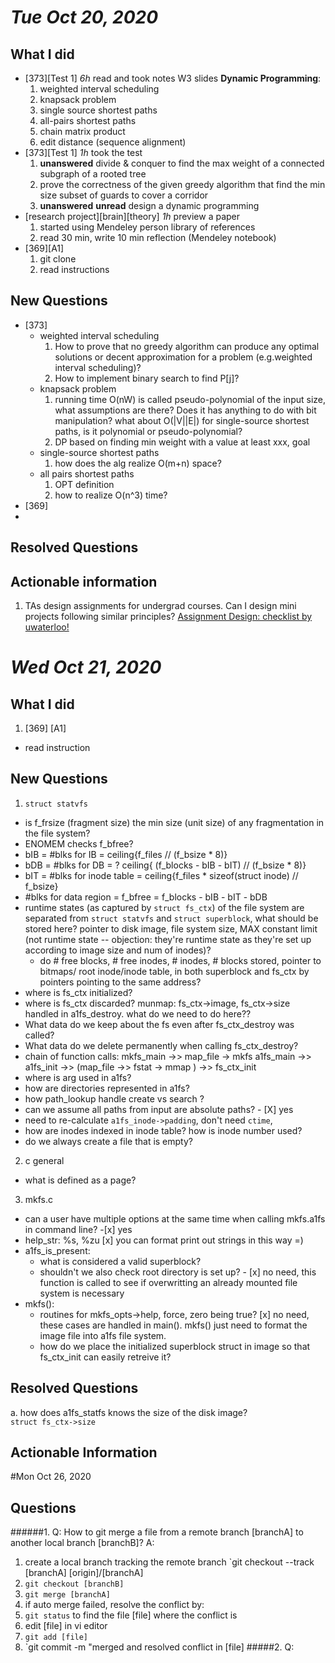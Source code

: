 # *Tue Oct 20, 2020*
## What I did
- [373][Test 1] *6h* read and took notes W3 slides **Dynamic Programming**: 
  1. weighted interval scheduling
  2. knapsack problem 
  3. single source shortest paths 
  4. all-pairs shortest paths
  5. chain matrix product
  5. edit distance (sequence alignment)
- [373][Test 1] *1h* took the test  
  1. **unanswered** divide & conquer to find the max weight of a connected subgraph of a rooted tree
  2. prove the correctness of the given greedy algorithm that find the min size subset of guards to cover a corridor
  3. **unanswered** **unread** design a dynamic programming 
- [research project][brain][theory] *1h* preview a paper 
  1. started using Mendeley person library of references 
  2. read 30 min, write 10 min reflection (Mendeley notebook)
- [369][A1] 
  1. git clone
  2. read instructions 
## New Questions
- [373] 
  - weighted interval scheduling
    1. How to prove that no greedy algorithm can produce any optimal solutions or decent approximation for a problem (e.g.weighted interval scheduling)?
    2. How to implement binary search to find P[j]?
  - knapsack problem
    1. running time O(nW) is called pseudo-polynomial of the input size, what assumptions are there? Does it has anything to do with bit manipulation? what about O(|V||E|) for single-source shortest paths, is it polynomial or pseudo-polynomial?
    2. DP based on finding min weight with a value at least xxx, goal
  - single-source shortest paths
    1. how does the alg realize O(m+n) space?
  - all pairs shortest paths
    1. OPT definition
    2. how to realize O(n^3) time?
 - [369]
  - 
## Resolved Questions

## Actionable information
1. TAs design assignments for undergrad courses. Can I design mini projects following similar principles? 
[Assignment Design: checklist by uwaterloo!](https://uwaterloo.ca/centre-for-teaching-excellence/teaching-resources/teaching-tips/developing-assignments/assignment-design/assignment-design-checklist)

# *Wed Oct 21, 2020*
## What I did 
1. [369] [A1] 
  - read instruction 


## New Questions
1. `struct statvfs`
 
  - is f_frsize (fragment size) the min size (unit size) of any fragmentation in the file system?
  - ENOMEM checks f_bfree? 
  - bIB = #blks for IB = ceiling{f_files // (f_bsize * 8)}
  - bDB = #blks for DB = ? ceiling{ (f_blocks - bIB - bIT) // (f_bsize * 8)}
  - bIT = #blks for inode table = ceiling{f_files * sizeof(struct inode) // f_bsize}
  - #blks for data region = f_bfree = f_blocks - bIB - bIT - bDB
  - runtime states (as captured by `struct fs_ctx`) of the file system are separated from `struct statvfs` and `struct superblock`, what should be stored here? pointer to disk image, file system size, MAX constant limit (not runtime state -- objection: they're runtime state as they're set up according to image size and num of inodes)?
    - do # free blocks, # free inodes, # inodes, # blocks stored, pointer to bitmaps/ root inode/inode table, in both superblock and fs_ctx by pointers pointing to the same address? 
  - where is fs_ctx initialized? 
  - where is fs_ctx discarded? munmap: fs_ctx->image, fs_ctx->size  handled in a1fs_destroy. what do we need to do here??
  - What data do we keep about the fs even after fs_ctx_destroy was called?
  - What data do we delete permanently when calling fs_ctx_destroy?
  - chain of function calls: mkfs_main ->> map_file -> mkfs
      a1fs_main ->> a1fs_init ->> (map_file ->> fstat -> mmap ) ->> fs_ctx_init
  - where is <mount point> arg used in a1fs?
  - how are directories represented in a1fs? 
  - how path_lookup handle create vs search ?
  - can we assume all paths from input are absolute paths? - [X] yes
  - need to re-calculate `a1fs_inode->padding`, don't need `ctime`, 
  - how are inodes indexed in inode table? how is inode number used?
  - do we always create a file that is empty? 
2. c general
  - what is defined as a page? 
3. mkfs.c
  - can a user have multiple options at the same time when calling mkfs.a1fs in command line? -[x] yes
  - help_str: %s, %zu [x] you can format print out strings in this way =)
  - a1fs_is_present: 
    - what is considered a valid superblock? 
    - shouldn't we also check root directory is set up? - [x] no need, this function is called to see if overwritting an already mounted file system is necessary
  - mkfs():
    - routines for mkfs_opts->help, force, zero being true? [x] no need, these cases are handled in main(). mkfs() just need to format the image file into a1fs file system.
    - how do we place the initialized superblock struct in image so that fs_ctx_init can easily retreive it?
  

## Resolved Questions
 a. how does a1fs_statfs knows the size of the disk image?  
 `struct fs_ctx->size`
## Actionable Information

#Mon Oct 26, 2020
## Questions
######1. Q: How to git merge a file from a remote branch [branchA] to another local branch [branchB]?
A: 
1. create a local branch tracking the remote branch `git checkout --track [branchA] [origin]/[branchA]
2. `git checkout [branchB]`
3. `git merge [branchA]`
4. if auto merge failed, resolve the conflict by:
  1. `git status` to find the file [file] where the conflict is
  2. edit [file] in vi editor
  3. `git add [file]`
  4. `git commit -m "merged and resolved conflict in [file]
#####2. Q: 


